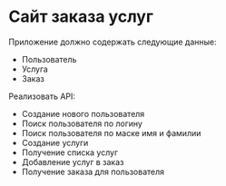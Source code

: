 # Сайт заказа услуг 

Приложение должно содержать следующие данные: 
-	Пользователь 
-	Услуга 
-	Заказ 
 
Реализовать API: 
-	Создание нового пользователя 
-	Поиск пользователя по логину 
-	Поиск пользователя по маске имя и фамилии 
-	Создание услуги 
-	Получение списка услуг 
-	Добавление услуг в заказ 
-	Получение заказа для пользователя 
